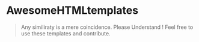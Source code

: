 # AwesomeHTMLtemplates
> Any similiraty is a mere coincidence. Please Understand !
Feel free to use these templates and contribute.